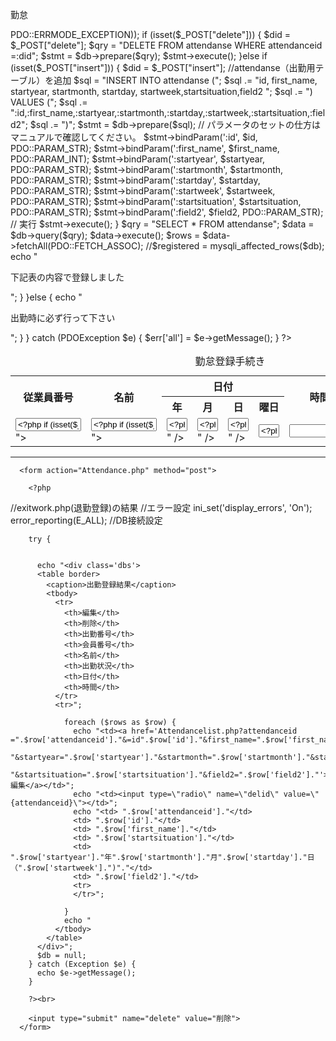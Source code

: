 勤怠

  <HEAD>
    <TITLE></TITLE>
    <STYLE type="text/css">
      <!--
      BODY {
        background-image: url("gazou/haikei.jpg"); /* 全体の背景画像 */
        background-repeat: no-repeat;            /* 背景を繰り返さない */
        background-position: 50% 50%;            /* 背景画像の位置は画面中央 */
        background-attachment:fixed;             /* 背景画像を固定する */
        background-size:2000px auto;
      }
    </STYLE>
  </HEAD>
  <BODY>
  </BODY>
</HTML>




<?php
ini_set('display_errors', 'On');
error_reporting(E_ALL);

$dsn = 'mysql:dbname=mfdb;host=localhost';
$user = 'root';
$password = '';
//日本語の曜日配列
$weekjp = array(
  '日', //0
  '月', //1
  '火', //2
  '水', //3
  '木', //4
  '金', //5
  '土'  //6
  );

//現在の曜日番号（日:0  月:1  火:2  水:3  木:4  金:5  土:6）を取得
$weekno = date('w');


try {

  if (filter_input_array(INPUT_POST)) {
$id = filter_input(INPUT_POST, 'id');//利用者ID
$first_name = filter_input(INPUT_POST, 'first_name');//利用者名
$startyear = filter_input(INPUT_POST, 'startyear');//今年度の開始年
$startmonth = filter_input(INPUT_POST, 'startmonth');//今年度の開始月
$startday = filter_input(INPUT_POST, 'startday');//今年度の開始日
$startweek = filter_input(INPUT_POST, 'startweek');//今年度の開始曜日
$startsituation = filter_input(INPUT_POST, 'startsituation');//勤怠内容
$field2 = filter_input(INPUT_POST, 'field2');//出勤時間

$err = array();//エラー内容



// エラーの数を数えて、エラーがなければインサート
if (0 == count($err)) {
//DB連携とDB接続できなくばエラー
  $db = new PDO($dsn, $user, $password, array(PDO::ATTR_ERRMODE => PDO::ERRMODE_EXCEPTION));

  if (isset($_POST["delete"])) {
    $did = $_POST["delete"];
    $qry = "DELETE FROM attendanse WHERE attendanceid =:did";
    $stmt = $db->prepare($qry);
    $stmt->execute();
  }else if (isset($_POST["insert"])) {
    $did = $_POST["insert"];
    //attendanse（出勤用テーブル）を追加
    $sql = "INSERT INTO attendanse (";
    $sql .= "id, first_name, startyear, startmonth, startday, startweek,startsituation,field2 ";
    $sql .= ") VALUES (";
    $sql .= ":id,:first_name,:startyear,:startmonth,:startday,:startweek,:startsituation,:field2";
    $sql .= ")";
    $stmt = $db->prepare($sql);

    // パラメータのセットの仕方はマニュアルで確認してください。
    $stmt->bindParam(':id', $id, PDO::PARAM_STR);
    $stmt->bindParam(':first_name', $first_name, PDO::PARAM_INT);
    $stmt->bindParam(':startyear', $startyear, PDO::PARAM_STR);
    $stmt->bindParam(':startmonth', $startmonth, PDO::PARAM_STR);
    $stmt->bindParam(':startday', $startday, PDO::PARAM_STR);
    $stmt->bindParam(':startweek', $startweek, PDO::PARAM_STR);
    $stmt->bindParam(':startsituation', $startsituation, PDO::PARAM_STR);
    $stmt->bindParam(':field2', $field2, PDO::PARAM_STR);
    // 実行
    $stmt->execute();
  }

  $qry = "SELECT * FROM attendanse";
  $data = $db->query($qry);
  $data->execute();
  $rows = $data->fetchAll(PDO::FETCH_ASSOC);
//$registered = mysqli_affected_rows($db);
  echo "<P>下記表の内容で登録しました</P>";
}
}else {
  echo "<P>出勤時に必ず行って下さい</P>";
}
} catch (PDOException $e) {
  $err['all'] = $e->getMessage();
}
?>

<?php if (isset($err) && 0 < count($err)) : ?>
  <p><?= nl2br(implode(PHP_EOL, $err)); ?></p>
<?php endif; ?>
<div class="example">
  <form name="form1"action="Attendance.php" method="post">
    <table>
      <caption>勤怠登録手続き</caption>
      <tr>
        <th rowspan="2">従業員番号</th>
        <th rowspan="2">名前</th>
        <th colspan="4">日付</th>
        <th rowspan="2">時間</th>
        <th rowspan="2">出勤状況</th>
        <th rowspan="2">登録内容</th>
      </tr>
      <tr>
        <th>年</th>
        <th>月</th>
        <th>日</th>
        <th>曜日</th>
      </tr>
      <tr>
        <td><input type="text" name="id" size=" 10" maxlength="50" placeholder="○○太郎"
          value="<?php if (isset($_POST['id'])) {echo htmlspecialchars($_POST['id'],ENT_QUOTES,"UTF-8");} ?>"></td>
          <td><input type="text" name="first_name" size=" 10" maxlength="50" placeholder="○○太郎"
            value="<?php if (isset($_POST['first_name'])) {echo htmlspecialchars($_POST['first_name'],ENT_QUOTES,"UTF-8");} ?>"></td>
            <td><input type="text" name="startyear"  size="1"value="<?php echo date("Y"); ?>" /></td>
            <td><input type="text" name="startmonth"  size="1"value="<?php echo date("m"); ?>" /></td>
            <td><input type="text" name="startday"   size="1"value="<?php echo date("d"); ?>" /></td>
            <td><input type="text" name="startweek"  size="1"value="<?php echo $weekjp[$weekno]; ?>"></td>
            <td><input type="text" name="field2" size="9" value=""></td>
            <td><select name="startsituation">
              <option value="出 勤">出勤</option>
              <option value="退 勤"退勤</option>
                <option value="外 出">外出</option>
                <option value="戻 り">戻り</option>
              </select>
            </td>
            <td><input type="submit" value="出勤(in）" name="insert"></td>
          </tr>
        </table>
      </div>
      <hr><!-- //登録票と登録結果の区切り線?-->

      <form action="Attendance.php" method="post">

        <?php
//exitwork.php(退勤登録)の結果
//エラー設定
        ini_set('display_errors', 'On');
        error_reporting(E_ALL);
//DB接続設定

        try {


          echo "<div class='dbs'>
          <table border>
            <caption>出勤登録結果</caption>
            <tbody>
              <tr>
                <th>編集</th>
                <th>削除</th>
                <th>出勤番号</th>
                <th>会員番号</th>
                <th>名前</th>
                <th>出勤状況</th>
                <th>日付</th>
                <th>時間</th>
              </tr>
              <tr>";

                foreach ($rows as $row) {
                  echo "<td><a href='Attendancelist.php?attendanceid =".$row['attendanceid']."&=id".$row['id']."&first_name=".$row['first_name'].
                  "&startyear=".$row['startyear']."&startmonth=".$row['startmonth']."&startday=".$row['startday']."&startweek=".$row['startweek'].
                  "&startsituation=".$row['startsituation']."&field2=".$row['field2']."'>編集</a></td>";
                  echo "<td><input type=\"radio\" name=\"delid\" value=\"{attendanceid}\"></td>";
                  echo "<td> ".$row['attendanceid']."</td>
                  <td> ".$row['id']."</td>
                  <td> ".$row['first_name']."</td>
                  <td> ".$row['startsituation']."</td>
                  <td> ".$row['startyear']."年".$row['startmonth']."月".$row['startday']."日（".$row['startweek'].")"."</td>
                  <td> ".$row['field2']."</td>
                  <tr>
                  </tr>";

                }
                echo "
              </tbody>
            </table>
          </div>";
          $db = null;
        } catch (Exception $e) {
          echo $e->getMessage();
        }

        ?><br>

        <input type="submit" name="delete" value="削除">
      </form>
